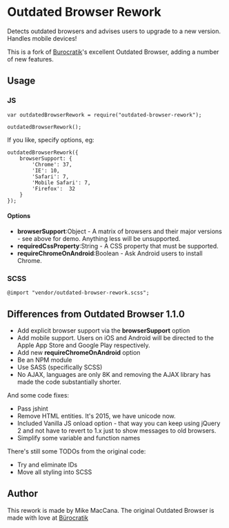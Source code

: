 # Outdated Browser Rework

Detects outdated browsers and advises users to upgrade to a new version. Handles mobile devices!

This is a fork of [Burocratik](http://www.burocratik.com)'s excellent Outdated Browser, adding a number of new features.

## Usage

### JS

	var outdatedBrowserRework = require("outdated-browser-rework");

	outdatedBrowserRework();

If you like, specify options, eg:

	outdatedBrowserRework({
		browserSupport: {
			'Chrome': 37,
			'IE': 10,
			'Safari': 7,
			'Mobile Safari': 7,
			'Firefox':	32
		}
	});

#### Options

 - __browserSupport__:Object - A matrix of browsers and their major versions - see above for demo. Anything less will be unsupported.
 - __requiredCssProperty__:String - A CSS property that must be supported.
 - __requireChromeOnAndroid__:Boolean - Ask Android users to install Chrome.

### SCSS

	@import "vendor/outdated-browser-rework.scss";

## Differences from Outdated Browser 1.1.0

 - Add explicit browser support via the __browserSupport__ option
 - Add mobile support. Users on iOS and Android will be directed to the Apple App Store and Google Play respectively.
 - Add new __requireChromeOnAndroid__ option
 - Be an NPM module
 - Use SASS (specifically SCSS)
 - No AJAX, languages are only 8K and removing the AJAX library has made the code substantially shorter.

And some code fixes:

 - Pass jshint
 - Remove HTML entities. It's 2015, we have unicode now.
 - Included Vanilla JS onload option - that way you can keep using jQuery 2 and not have to revert to 1.x just to show messages to old browsers.
 - Simplify some variable and function names

There's still some TODOs from the original code:

 - Try and eliminate IDs
 - Move all styling into SCSS

## Author

This rework is made by Mike MacCana.
The original Outdated Browser is made with love at [Bürocratik](http://burocratik.com)
